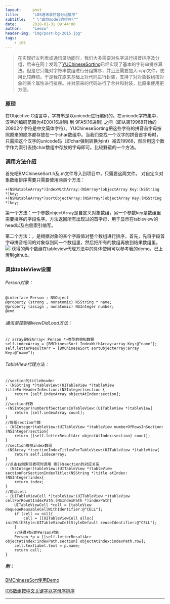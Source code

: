 ```yaml
---
layout:     post
title:      "iOS通讯录拼音分组排序"
subtitle:   " \"面向model的排序\""
date:       2018-01-31 09:44:00
author:     "Leezw"
header-img: "img/post-bg-2015.jpg"
tags:
    - iOS
---
```

>在实现好友列表或通讯录功能时，我们大多需要对名字进行拼音排序及分组，后来在网上发现了[YUChineseSorting](https://github.com/6357/YUChineseSorting.git)已经实现了基本的字符串排序算法。但是它只能对字符串数组进行分组排序，并且还需要加入.cpp文件，使用比较麻烦。于是我在原来基础上对代码进行封装，支持了对对象数组按对象的某个属性进行排序。并对原来的代码进行了合并和封装，比原来使用更方便。

### 原理

   在Objective C语言中，字符串是以unicode进行编码的。在unicode字符集中，汉字的编码范围为4E00(16进制) 到 9FA5(16进制) 之间（即从第19968开始的20902个字符是中文简体字符）。YUChineseSorting把这些字符的拼音首字母按照原来的顺序都存放在一个char数组中。当我们查找一个汉字的拼音首字母时，只需把这个汉字的unicode码（即char强制转换为int）减去19968，然后用这个数字作为索引去找char数组中存放的字母即可。比较野蛮的一个方法。

### 调用方法介绍

首先吧BMChineseSort.h及.m文件导入到项目中，只需要这两文件。
对自定义对象数组排序需要只需要使用两类个方法：

    +(NSMutableArray*)IndexWithArray:(NSArray*)objectArray Key:(NSString *)key;
    +(NSMutableArray*)sortObjectArray:(NSArray*)objectArray Key:(NSString *)key;

第一个方法：一个参数objectArray是自定义对象数组，另一个参数key是数组里需要排序的字段名字。方法返回所有出现过的首字母，用于显示在tableview的head以及右侧索引缩写。

第二个方法：，是根据对象的某个字段值对整个数组进行排序，首先，先将字段首字母拼音相同的对象存到同一个数组里，然后把所有的数组再放到结果数组里。![](http://upload-images.jianshu.io/upload_images/1640181-42fd65f8dd151a40.gif?imageMogr2/auto-orient/strip)
获得的两个数组在tableview代理方法中的具体使用可以参考我的demo，已上传到github。
### 具体tableView设置

###### Person对象：

    @interface Person : NSObject
    @property (strong , nonatomic) NSString * name;
    @property (assign , nonatomic) NSInteger number;
    @end

###### 通讯录控制器viewDidLoad方法：

    // array是NSArray< Person *>类型的模拟数据
    self.indexArray = [BMChineseSort IndexWithArray:array Key:@"name"];
    self.letterResultArr = [BMChineseSort sortObjectArray:array Key:@"name"];

###### TableView代理方法：

    //section的titleHeader
    - (NSString *)tableView:(UITableView *)tableView titleForHeaderInSection:(NSInteger)section {
        return [self.indexArray objectAtIndex:section];
    }
    //section行数
    -(NSInteger)numberOfSectionsInTableView:(UITableView *)tableView{
        return [self.indexArray count];
    }
    //每组section个数
    - (NSInteger)tableView:(UITableView *)tableView numberOfRowsInSection:(NSInteger)section{
        return [[self.letterResultArr objectAtIndex:section] count];
    }
    //section右侧index数组
    -(NSArray *)sectionIndexTitlesForTableView:(UITableView *)tableView{
        return self.indexArray;
    }
    //点击右侧索引表项时调用 索引与section的对应关系
    - (NSInteger)tableView:(UITableView *)tableView sectionForSectionIndexTitle:(NSString *)title atIndex:(NSInteger)index{
        return index;
    }
    //返回cell
    - (UITableViewCell *)tableView:(UITableView *)tableView cellForRowAtIndexPath:(NSIndexPath *)indexPath{
        UITableViewCell *cell = [tableView dequeueReusableCellWithIdentifier:@"CELL"];
        if (cell == nil){
            cell = [[UITableViewCell alloc] initWithStyle:UITableViewCellStyleDefault reuseIdentifier:@"CELL"];
        }
        //获得对应的Person对象
        Person *p = [[self.letterResultArr objectAtIndex:indexPath.section] objectAtIndex:indexPath.row];
        cell.textLabel.text = p.name;
        return cell;
    }


##### 附：

[BMChineseSort使用Demo](https://github.com/Baymax0/BMChineseSort)

[IOS数组按中文关键字以字母序排序](http://www.cnblogs.com/kuku/archive/2012/08/19/2646063.html)

---


